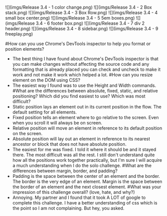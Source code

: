 ![](imgs/Release 3.4 - 1 color change.png)
![](imgs/Release 3.4 - 2 Box stack.png)
![](imgs/Release 3.4 - 3 Box Row.png)
![](imgs/Release 3.4 - 4 small box center.png)
![](imgs/Release 3.4 - 5 5em boxes.png)
![](imgs/Release 3.4 - 6 footer box.png)
![](imgs/Release 3.4 - 7 div 2 header.png)
![](imgs/Release 3.4 - 8 sidebar.png)
![](imgs/Release 3.4 - 9 freeplay.png)

#How can you use Chrome's DevTools inspector to help you format or position elements?
- The best thing I have found about Chrome's DevTools inspector is that you can make changes without affecting the source code and any formatting that is already placed you can check and uncheck to make it work and not make it work which helped a lot.
#How can you resize element on the DOM using CSS?
- The easiest way I found was to use the Height and Width commands.
#What are the differences between absolute, fixed, static, and relative positioning?  Which did you find easiest to use?  Which was most difficult?
- Static position lays an element out in its current position in the flow.  The default setting for all elements.
- Fixed position tells an element where to go relative to the screen.  Even when you scroll it will always be on screen.
- Relative position will move an element in reference to its default position on the screen.
- Absolute position will lay out an element in reference to its nearest ancestor or block that does not have absolute position.
- The easiest for me was fixed.  I told it where it should be and it stayed there.  The most difficult was all the rest.  I still don't understand quite how all the positions work together practically, but I'm sure I will acquire a much understanding when I do the solo challenge.
#What are the differences between margin, border, and padding?
- Padding is the space between the center of an element and the border.  The border is the very edge of an element.  Margin is the space between the border of an element and the next closest element.
#What was your impression of this challenge overall? (love, hate, and why?)
- Annoying.  My partner and I found that it took A LOT of google to complete this challenge.  I have a better understanding of css which is the point so I am not complaining.  But hey, you asked.